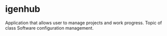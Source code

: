 # igenhub
Application that allows user to manage projects and work progress. Topic of class Software configuration management. 
